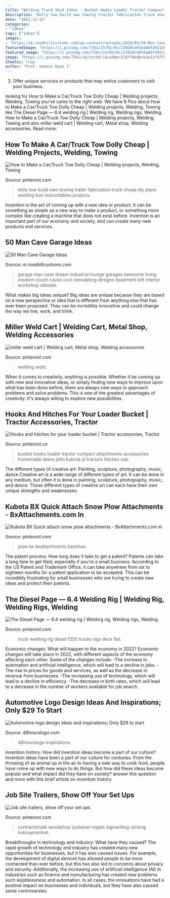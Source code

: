 ```yaml
---
title: "Welding Truck Skid Ideas : Bucket Hooks Loader Tractor Compact Attachments Accessories Homemade Deere John Kubota Jd Tractors Hitches Sub"
description: "Dolly tow build own towing trailer fabrication truck cheap diy plans welding box instructables projects"
date: "2022-11-12"
categories:
- "ideas"
tags: ["ideas"]
images:
- "https://m.roadkillcustoms.com/wp-content/uploads/2019/03/50-Man-Cave-Garage-Ideas-2.jpg"
featuredImage: "https://i.pinimg.com/736x/23/02/0c/23020cd916a04fd92145d4d5fc82b490--box-frames-a-box.jpg"
featured_image: "https://i.pinimg.com/736x/23/02/0c/23020cd916a04fd92145d4d5fc82b490--box-frames-a-box.jpg"
image: "https://i.pinimg.com/736x/14/ce/b0/14ceb0ec518ff84dbcb3a12f47f93b25.jpg"
ShowToc: true
author: "Prof. Samson Ryan I"
---
```



3. Offer unique services or products that may entice customers to visit your business.

	

		
looking for How to Make a Car/Truck Tow Dolly Cheap | Welding projects, Welding, Towing you've came to the right web. We have 8 Pics about How to Make a Car/Truck Tow Dolly Cheap | Welding projects, Welding, Towing like The Diesel Page — 6.4 welding rig | Welding rig, Welding rigs, Welding, How to Make a Car/Truck Tow Dolly Cheap | Welding projects, Welding, Towing and also miller weld cart | Welding cart, Metal shop, Welding accessories. Read more:
		
    
## How To Make A Car/Truck Tow Dolly Cheap | Welding Projects, Welding, Towing

<img loading=lazy src="https://i.pinimg.com/736x/23/02/0c/23020cd916a04fd92145d4d5fc82b490--box-frames-a-box.jpg" onerror="this.onerror=null;this.src='https://tse4.mm.bing.net/th?id=OIP.U7ZdqzgAZ615qnMcKVAlOQHaJ3&amp;pid=15.1';" alt="How to Make a Car/Truck Tow Dolly Cheap | Welding projects, Welding, Towing">

_Source: pinterest.com_

>dolly tow build own towing trailer fabrication truck cheap diy plans welding box instructables projects. 

	

Invention is the act of coming up with a new idea or product. It can be something as simple as a new way to make a product, or something more complex like creating a machine that does not exist before. Invention is an important part of our economy and society, and can create many new products and services.

    
## 50 Man Cave Garage Ideas

<img loading=lazy src="https://m.roadkillcustoms.com/wp-content/uploads/2019/03/50-Man-Cave-Garage-Ideas-2.jpg" onerror="this.onerror=null;this.src='https://tse2.mm.bing.net/th?id=OIP.n2jMaztfgwxko14FIRm4CAHaEK&amp;pid=15.1';" alt="50 Man Cave Garage Ideas">

_Source: m.roadkillcustoms.com_

>garage man cave dream industrial lounge garages awesome living modern couch caves cool remodeling designs basement loft interior workshop ultimate. 

	

What makes big ideas unique?
Big ideas are unique because they are based on a new perspective or idea that is different from anything else that has ever been proposed. They can be incredibly innovative and could change the way we live, work, and think.

    
## Miller Weld Cart | Welding Cart, Metal Shop, Welding Accessories

<img loading=lazy src="https://i.pinimg.com/736x/14/ce/b0/14ceb0ec518ff84dbcb3a12f47f93b25.jpg" onerror="this.onerror=null;this.src='https://tse3.mm.bing.net/th?id=OIP.osaUBJH5-5pc_8J_NkNCrgHaJ4&amp;pid=15.1';" alt="miller weld cart | Welding cart, Metal shop, Welding accessories">

_Source: pinterest.com_

>welding weld. 

	

When it comes to creativity, anything is possible. Whether it be coming up with new and innovative ideas, or simply finding new ways to improve upon what has been done before, there are always new ways to approach problems and solve problems. This is one of the greatest advantages of creativity: It's always willing to explore new possibilities.

    
## Hooks And Hitches For Your Loader Bucket | Tractor Accessories, Tractor

<img loading=lazy src="https://i.pinimg.com/736x/18/c9/a6/18c9a6edff12b89fb327a26e3f749141.jpg" onerror="this.onerror=null;this.src='https://tse4.mm.bing.net/th?id=OIP.CCA8os-x57Jel8-P_G936AHaFj&amp;pid=15.1';" alt="Hooks and hitches for your loader bucket | Tractor accessories, Tractor">

_Source: pinterest.ca_

>bucket hooks loader tractor compact attachments accessories homemade deere john kubota jd tractors hitches sub. 

	

The different types of creative art: Painting, sculpture, photography, music, dance
Creative art is a wide range of different types of art. It can be done in any medium, but often it is done in painting, sculpture, photography, music, and dance. These different types of creative art can each have their own unique strengths and weaknesses.

    
## Kubota BX Quick Attach Snow Plow Attachments - BxAttachments.com In

<img loading=lazy src="https://i.pinimg.com/736x/2d/67/0b/2d670b05a0edab15b4fdad3359141de8.jpg" onerror="this.onerror=null;this.src='https://tse4.mm.bing.net/th?id=OIP.-DOqkrm6ukij60GEfzCguAHaFj&amp;pid=15.1';" alt="Kubota BX Quick attach snow plow attachments - BxAttachments.com in">

_Source: pinterest.com_

>plow bx bxattachments backhoe. 

	

The patent process: How long does it take to get a patent?
Patents can take a long time to get filed, especially if you're a small business. According to the US Patent and Trademark Office, it can take anywhere from six to eighteen months for a patent application to be accepted. This can be incredibly frustrating for small businesses who are trying to create new ideas and protect their patents.

    
## The Diesel Page — 6.4 Welding Rig | Welding Rig, Welding Rigs, Welding

<img loading=lazy src="https://i.pinimg.com/736x/0e/b0/0d/0eb00d684085c32f4f80088bf7cefd29.jpg" onerror="this.onerror=null;this.src='https://tse1.mm.bing.net/th?id=OIP.Uvl7no0EATEpWop2I2ucCQHaFv&amp;pid=15.1';" alt="The Diesel Page — 6.4 welding rig | Welding rig, Welding rigs, Welding">

_Source: pinterest.com_

>truck welding rig diesel f350 trucks rigs deck flat. 

	

Economic changes: What will happen to the economy in 2022?
Economic changes will take place in 2022, with different aspects of the economy affecting each other. Some of the changes include: 
-The increase in automation and artificial intelligence, which will lead to a decline in jobs. 
-The rise in prices for goods and services, as well as the decrease in revenue from businesses. 
-The increasing use of technology, which will lead to a decline in efficiency. 
-The decrease in birth rates, which will lead to a decrease in the number of workers available for job search.

    
## Automotive Logo Design Ideas And Inspirations; Only $29 To Start

<img loading=lazy src="https://www.48hourslogo.com/48hourslogo_data/2020/12/11/104073_1607652882.png" onerror="this.onerror=null;this.src='https://tse2.mm.bing.net/th?id=OIP.-rat8Si34lTxHBXHTb8qRgAAAA&amp;pid=15.1';" alt="Automotive logo design ideas and inspirations; Only $29 to start">

_Source: 48hourslogo.com_

>48hourslogo inspirations. 

	

Invention history: How did invention ideas become a part of our culture?
Invention ideas have been a part of our culture for centuries. From the throwing of an animal up in the air to having a new way to cook food, people have come up with new ways to do things. But how did these ideas become popular and what impact did they have on society? answer this question and more with this brief article on invention history.

    
## Job Site Trailers, Show Off Your Set Ups

<img loading=lazy src="https://i.pinimg.com/736x/5e/72/75/5e7275c3c478f5692f59f863f4e86d75.jpg" onerror="this.onerror=null;this.src='https://tse3.mm.bing.net/th?id=OIP.VC6LAdFRyHWYlYbisfF5GAAAAA&amp;pid=15.1';" alt="Job site trailers, show off your set ups">

_Source: pinterest.com_

>contractortalk woodshop systainer regale signwriting racking hubcapcentral. 

	

Breakthroughs in technology and industry: What have they caused?
The rapid growth of technology and industry has created many new opportunities for businesses, but it has also caused issues. For example, the development of digital devices has allowed people to be more connected than ever before, but this has also led to concerns about privacy and security. Additionally, the increasing use of artificial intelligence (AI) in industries such as finance and manufacturing has created new problems such asjoblessness and automation. In all cases, the innovations have had a positive impact on businesses and individuals, but they have also caused some controversies.

